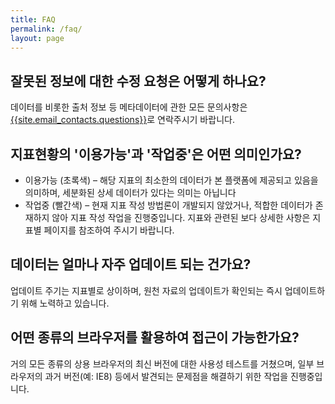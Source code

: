 ```yaml
---
title: FAQ
permalink: /faq/
layout: page
---
```


## 잘못된 정보에 대한 수정 요청은 어떻게 하나요?
데이터를 비롯한 출처 정보 등 메타데이터에 관한 모든 문의사항은 <a href="mailto:{{site.email_contacts.questions}}">{{site.email_contacts.questions}}</a>로 연락주시기 바랍니다.

## 지표현황의 '이용가능'과 '작업중'은 어떤 의미인가요?
* 이용가능 (초록색) – 해당 지표의 최소한의 데이터가 본 플랫폼에 제공되고 있음을 의미하며, 세분화된 상세 데이터가 있다는 의미는 아닙니다
* 작업중 (빨간색) – 현재 지표 작성 방법론이 개발되지 않았거나, 적합한 데이터가 존재하지 않아 지표 작성 작업을 진행중입니다.
지표와 관련된 보다 상세한 사항은 지표별 페이지를 참조하여 주시기 바랍니다.

## 데이터는 얼마나 자주 업데이트 되는 건가요?
업데이트 주기는 지표별로 상이하며, 원천 자료의 업데이트가 확인되는 즉시 업데이트하기 위해 노력하고 있습니다.

## 어떤 종류의 브라우저를 활용하여 접근이 가능한가요?
거의 모든 종류의 상용 브라우저의 최신 버전에 대한 사용성 테스트를 거쳤으며, 일부 브라우저의 과거 버전(예: IE8) 등에서 발견되는 문제점을 해결하기 위한 작업을 진행중입니다.
